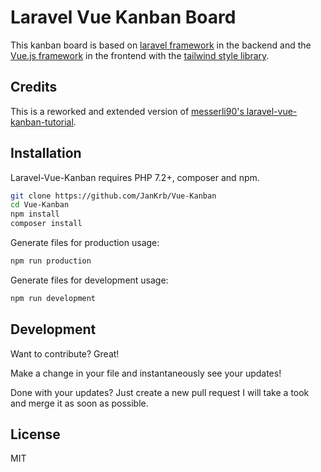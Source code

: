 # Laravel Vue Kanban Board
This kanban board is based on [laravel framework](https://laravel.com/) in the backend and the [Vue.js framework](https://vuejs.org/) in the frontend with the [tailwind style library](https://tailwindcss.com/).

## Credits
This is a reworked and extended version of [messerli90's  laravel-vue-kanban-tutorial](https://github.com/messerli90/laravel-vue-kanban-tutorial). 

## Installation

Laravel-Vue-Kanban requires PHP 7.2+, composer and npm.

```sh
git clone https://github.com/JanKrb/Vue-Kanban
cd Vue-Kanban
npm install
composer install
```

Generate files for production usage:
```sh
npm run production
```

Generate files for development usage:
```sh
npm run development
```

## Development

Want to contribute? Great!

Make a change in your file and instantaneously see your updates!

Done with your updates? Just create a new pull request I will take a took and merge it as soon as possible.

## License

MIT
